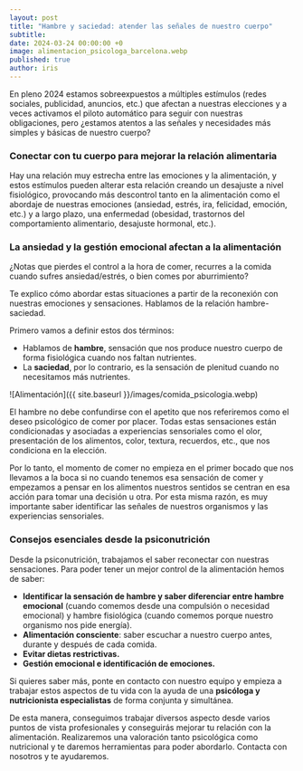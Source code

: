 ```yaml
---
layout: post
title: "Hambre y saciedad: atender las señales de nuestro cuerpo"
subtitle: 
date: 2024-03-24 00:00:00 +0
image: alimentacion_psicologa_barcelona.webp
published: true
author: iris
---
```


En pleno 2024 estamos sobreexpuestos a múltiples estímulos (redes sociales, publicidad, anuncios, etc.) que afectan a nuestras elecciones y a veces activamos el piloto automático para seguir con nuestras obligaciones, pero ¿estamos atentos a las señales y necesidades más simples y básicas de nuestro cuerpo?

<!-- more -->

### Conectar con tu cuerpo para mejorar la relación alimentaria 

Hay una relación muy estrecha entre las emociones y la alimentación, y estos estímulos pueden alterar esta relación creando un desajuste a nivel fisiológico, provocando más descontrol tanto en la alimentación como el abordaje de nuestras emociones (ansiedad, estrés, ira, felicidad, emoción, etc.) y a largo plazo, una enfermedad (obesidad, trastornos del comportamiento alimentario, desajuste hormonal, etc.).

### La ansiedad y la gestión emocional afectan a la alimentación

¿Notas que pierdes el control a la hora de comer, recurres a la comida cuando sufres ansiedad/estrés, o bien comes por aburrimiento?

Te explico cómo abordar estas situaciones a partir de la reconexión con nuestras emociones y sensaciones. Hablamos de la relación hambre-saciedad.

Primero vamos a definir estos dos términos:
- Hablamos de **hambre**, sensación que nos produce nuestro cuerpo de forma fisiológica cuando nos faltan nutrientes.
- La **saciedad**, por lo contrario, es la sensación de plenitud cuando no necesitamos más nutrientes.

![Alimentación]({{ site.baseurl }}/images/comida_psicologia.webp)

El hambre no debe confundirse con el apetito que nos referiremos como el deseo psicológico de comer por placer. Todas estas sensaciones están condicionadas y asociadas a experiencias sensoriales como el olor, presentación de los alimentos, color, textura, recuerdos, etc., que nos condiciona en la elección. 

Por lo tanto, el momento de comer no empieza en el primer bocado que nos llevamos a la boca si no cuando tenemos esa sensación de comer y empezamos a pensar en los alimentos nuestros sentidos se centran en esa acción para tomar una decisión u otra. Por esta misma razón, es muy importante saber identificar las señales de nuestros organismos y las experiencias sensoriales.

### Consejos esenciales desde la psiconutrición

Desde la psiconutrición, trabajamos el saber reconectar con nuestras sensaciones. Para poder tener un mejor control de la alimentación hemos de saber:

- **Identificar la sensación de hambre y saber diferenciar entre hambre emocional** (cuando comemos desde una compulsión o necesidad emocional) y hambre fisiológica (cuando comemos porque nuestro organismo nos pide energía).
- **Alimentación consciente**: saber escuchar a nuestro cuerpo antes, durante y después de cada comida.
- **Evitar dietas restrictivas.**
- **Gestión emocional e identificación de emociones.**

Si quieres saber más, ponte en contacto con nuestro equipo y empieza a trabajar estos aspectos de tu vida con la ayuda de una **psicóloga y nutricionista especialistas** de forma conjunta y simultánea.

De esta manera, conseguimos trabajar diversos aspecto desde varios puntos de vista profesionales y conseguirás mejorar tu relación con la alimentación. Realizaremos una valoración tanto psicológica como nutricional y te daremos herramientas para poder abordarlo. Contacta con nosotros y te ayudaremos.
